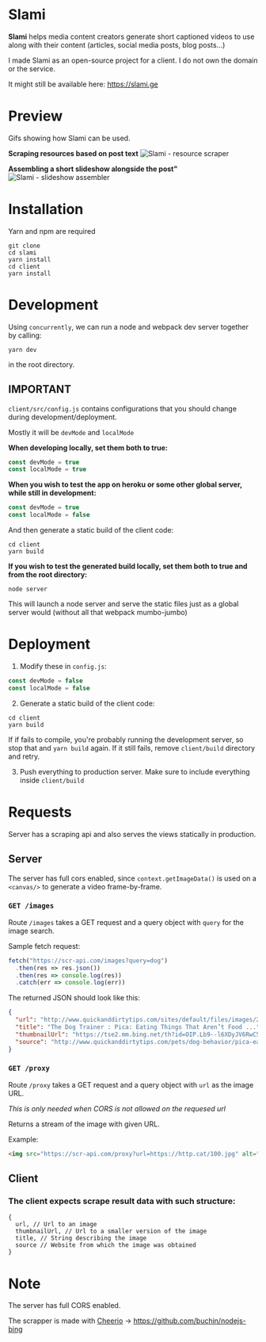 # Slami
**Slami** helps media content creators generate short captioned videos to use along with their content (articles, social media posts, blog posts…)

I made Slami as an open-source project for a client. I do not own the domain or the service.

It might still be available here: https://slami.ge

# Preview
Gifs showing how Slami can be used.

**Scraping resources based on post text**
![Slami - resource scraper](https://i.imgur.com/h0alxEt.gif)

**Assembling a short slideshow alongside the post"**
![Slami - slideshow assembler](https://i.imgur.com/7RSxMjx.gif)

# Installation
Yarn and npm are required
```
git clone
cd slami
yarn install
cd client
yarn install
```

# Development
Using `concurrently`, we can run a node and webpack dev server together by calling:
```
yarn dev
```
in the root directory.

## IMPORTANT
`client/src/config.js` contains configurations that you should change during development/deployment.

Mostly it will be `devMode` and `localMode`

**When developing locally, set them both to true:**
```javascript
const devMode = true
const localMode = true
```

**When you wish to test the app on heroku or some other global server, while still in development:**
```javascript
const devMode = true
const localMode = false
```
And then generate a static build of the client code:
```
cd client
yarn build
```

**If you wish to test the generated build locally, set them both to true and from the root 
directory:**
```
node server
```
This will launch a node server and serve the static files just as a global server would (without all
that webpack mumbo-jumbo)

# Deployment
1. Modify these in `config.js`:
```javascript
const devMode = false
const localMode = false
```

2. Generate a static build of the client code:
```
cd client
yarn build
```
If if fails to compile, you're probably running the development server, so stop that and `yarn build` again.
If it still fails, remove `client/build` directory and retry.

3. Push everything to production server. Make sure to include everything inside `client/build`

# Requests
Server has a scraping api and also serves the views statically in production.

## Server
The server has full cors enabled, since `context.getImageData()` is used on a `<canvas/>` to 
generate a video frame-by-frame.

### `GET /images`
Route `/images` takes a GET request and a query object with `query` for the image search.

Sample fetch request:
```javascript
fetch("https://scr-api.com/images?query=dog")
  .then(res => res.json())
  .then(res => console.log(res))
  .catch(err => console.log(err))
```

The returned JSON should look like this:
```json
{
  "url": "http://www.quickanddirtytips.com/sites/default/files/images/2887/Dog_Chew.jpg",
  "title": "The Dog Trainer : Pica: Eating Things That Aren’t Food ...",
  "thumbnailUrl": "https://tse2.mm.bing.net/th?id=OIP.Lb9--l6XDyJV6RwC5fDEiwHaE7&pithumb.jpg",
  "source": "http://www.quickanddirtytips.com/pets/dog-behavior/pica-eating-things-that-aren%E2%80%99t-food"
}
```


### `GET /proxy`
Route `/proxy` takes a GET request and a query object with `url` as the image URL.

*This is only needed when CORS is not allowed on the requesed url*

Returns a stream of the image with given URL.

Example:
```html
<img src="https://scr-api.com/proxy?url=https://http.cat/100.jpg" alt="cat" />
```


## Client

### The client expects scrape result data with such structure:
```
{
  url, // Url to an image
  thumbnailUrl, // Url to a smaller version of the image
  title, // String describing the image
  source // Website from which the image was obtained
}
```

# Note
The server has full CORS enabled.

The scrapper is made with [Cheerio](https://cheerio.js.org/) -> https://github.com/buchin/nodejs-bing
